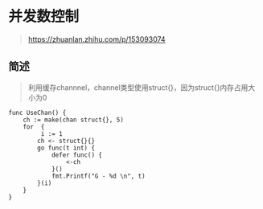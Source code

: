 # 并发数控制

> https://zhuanlan.zhihu.com/p/153093074

## 简述

> 利用缓存channnel，channel类型使用struct{}，因为struct{}内存占用大小为0

```
func UseChan() {
	ch := make(chan struct{}, 5)
	for  {
		 i := 1
		ch <- struct{}{}
		go func(t int) {
			defer func() {
				<-ch
			}()
			fmt.Printf("G - %d \n", t)
		}(i)
	}
}
```



